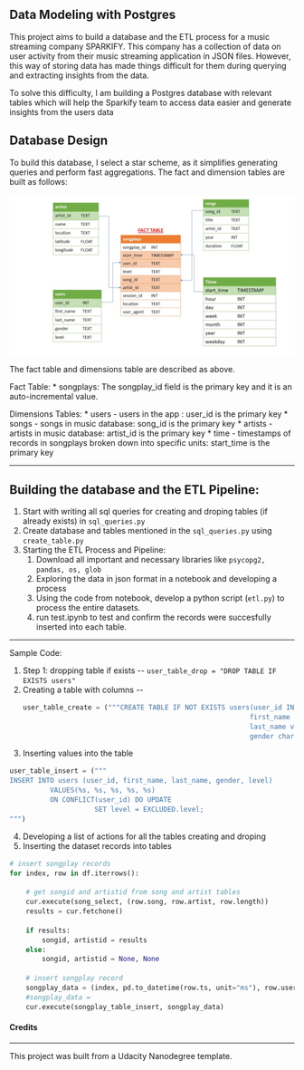 Data Modeling with Postgres
---
This project aims to build a database and the ETL process for a music streaming company SPARKIFY. This company has a collection of data on user activity from their music streaming application in JSON files. However, this way of storing data has made things difficult for them during querying and extracting insights from the data.

To solve this difficulty, I am building a Postgres database with relevant tables which will help the Sparkify team to access data easier and generate insights from the users data 

Database Design
----
To build this database, I select a star scheme, as it simplifies generating queries and perform fast aggregations. The fact and dimension tables are built as follows:

![Fact Table - Dimension Table](Slide1.jfif)

The fact table and dimensions table are described as above.

Fact Table:
    *  songplays: The songplay_id field is the primary key and it is an auto-incremental value.
    
Dimensions Tables:
    * users - users in the app : user_id is the primary key 
    * songs - songs in music database: song_id is the primary key
    * artists - artists in music database: artist_id is the primary key
    * time - timestamps of records in songplays broken down into specific units: start_time is the primary key
    
------------------------
Building the database and the ETL Pipeline:
---
1. Start with writing all sql queries for creating and droping tables (if already exists) in `sql_queries.py`
2. Create database and tables mentioned in the `sql_queries.py` using `create_table.py`
3. Starting the ETL Process and Pipeline:
    1. Download all important and necessary libraries like ```psycopg2, pandas, os, glob``` 
    2. Exploring the data in json format in a notebook and developing a process
    3. Using the code from notebook, develop a python script (`etl.py`) to process the entire datasets.
    4. run test.ipynb to test and confirm the records were succesfully inserted into each table.
    
------------------------
Sample Code:
1. Step 1: dropping table if exists -- ``` user_table_drop = "DROP TABLE IF EXISTS users" ```
2. Creating a table with columns -- 
    ~~~ python
    user_table_create = ("""CREATE TABLE IF NOT EXISTS users(user_id INT PRIMARY KEY, 
                                                            first_name varchar, 
                                                            last_name varchar, 
                                                            gender char(1), level varchar)""")
    ~~~
3. Inserting values into the table 
~~~ python
user_table_insert = ("""
INSERT INTO users (user_id, first_name, last_name, gender, level)
          VALUES(%s, %s, %s, %s, %s)
          ON CONFLICT(user_id) DO UPDATE
                     SET level = EXCLUDED.level;
""")
~~~ 
            
4. Developing a list of actions for all the tables creating and droping
5. Inserting the dataset records into tables
```python
# insert songplay records
for index, row in df.iterrows():

    # get songid and artistid from song and artist tables
    cur.execute(song_select, (row.song, row.artist, row.length))
    results = cur.fetchone()

    if results:
        songid, artistid = results
    else:
        songid, artistid = None, None

    # insert songplay record
    songplay_data = (index, pd.to_datetime(row.ts, unit="ms"), row.userId, row.level, songid, artistid, row.itemInSession, row.location, row.userAgent)
    #songplay_data = 
    cur.execute(songplay_table_insert, songplay_data)      
```





#### Credits
---
This project was built from a Udacity Nanodegree template.
